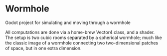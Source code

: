 # Wormhole
 Godot project for simulating and moving through a wormhole

All computations are done via a home-brew Vector4 class, and a shader.
The setup is two cubic rooms separated by a spherical wormhole; much like the classic image of a wormhole connecting two two-dimensional patches of space, but in one extra dimension.
